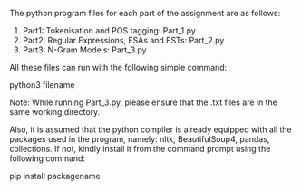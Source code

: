 The python program files for each part of the assignment are as follows:

1) Part1: Tokenisation and POS tagging: Part_1.py
2) Part2: Regular Expressions, FSAs and FSTs: Part_2.py
3) Part3: N-Gram Models: Part_3.py

All these files can run with the following simple command:

python3 filename

Note: While running Part_3.py, please ensure that the .txt files are in the same working
directory.

Also, it is assumed that the python compiler is already equipped with all the packages
used in the program, namely: nltk, BeautifulSoup4, pandas, collections. If not, kindly
install it from the command prompt using the following command:

pip install packagename
